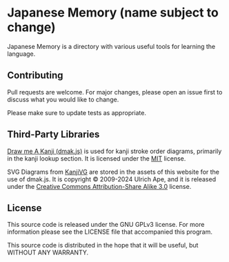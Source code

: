 # Japanese Memory (name subject to change)

Japanese Memory is a directory with various useful tools for learning the language.

## Contributing

Pull requests are welcome. For major changes, please open an issue first
to discuss what you would like to change.

Please make sure to update tests as appropriate.

## Third-Party Libraries
[Draw me A Kanji (dmak.js)](https://github.com/mbilbille/dmak) is used for kanji stroke order diagrams, primarily in the kanji lookup section. It is licensed under the [MIT](https://github.com/mbilbille/dmak/blob/master/LICENSE) license.

SVG Diagrams from [KanjiVG](https://kanjivg.tagaini.net) are stored in the assets of this website for the use of dmak.js. It is copyright © 2009-2024 Ulrich Ape, and it is released under the [Creative Commons Attribution-Share Alike 3.0](https://creativecommons.org/licenses/by-sa/3.0/) license.

## License

This source code is released under the GNU GPLv3 license. For more information please see the LICENSE file that accompanied this program.

This source code is distributed in the hope that it will be useful, but WITHOUT ANY WARRANTY.
